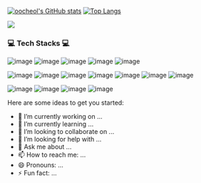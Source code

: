 [![oocheol's GitHub stats](https://github-readme-stats.vercel.app/api?username=oocheol&count_private=true&show_icons=true&theme=github_dark)](https://github.com/oocheol/github-readme-stats)  [![Top Langs](https://github-readme-stats.vercel.app/api/top-langs/?username=oocheol&layout=compact&theme=github_dark)](https://github.com/oocheol/github-readme-stats)


<img src="https://img.shields.io/badge/springboot-6DB33F?style=flat-square&logo=springboot&logoColor=white"/>

### 💻 Tech Stacks 💻
 
![image](https://github.com/oocheol/oocheol/assets/86232509/44aa92a8-7b5b-4714-b565-9204dc24064e) 
![image](https://github.com/oocheol/oocheol/assets/86232509/3efba1be-f31f-4e10-8d69-0b311272d0ba) ![image](https://github.com/oocheol/oocheol/assets/86232509/0e6dc8f4-0772-4acd-8f5a-c3a93949de9b) ![image](https://github.com/oocheol/oocheol/assets/86232509/5763d7ce-4408-4d49-a020-92291d8e4804) ![image](https://github.com/oocheol/oocheol/assets/86232509/eab649ba-75e5-49be-99b5-66dab375f43e)

![image](https://github.com/oocheol/oocheol/assets/86232509/d30d6509-ea0d-478c-bb4b-d8c0ff31b328) ![image](https://github.com/oocheol/oocheol/assets/86232509/6705e44c-4b10-4809-86ff-9277f57ee58d) ![image](https://github.com/oocheol/oocheol/assets/86232509/a7a9eb9a-fff0-42dc-bb3a-ab41e0f8259f) ![image](https://github.com/oocheol/oocheol/assets/86232509/b2194356-311f-4804-ac16-5b7ecba5a78a) ![image](https://github.com/oocheol/oocheol/assets/86232509/88f4cf1e-ac12-4b59-aa56-885512c02410) ![image](https://github.com/oocheol/oocheol/assets/86232509/426cf214-b3aa-45f5-a8fa-a2b0751516b2) ![image](https://github.com/oocheol/oocheol/assets/86232509/3b3eaa13-8608-48b5-a5d3-cf5f81d2a9df)





![image](https://github.com/oocheol/oocheol/assets/86232509/f6f397f4-f703-453f-a53a-0eb9b39202c9) ![image](https://github.com/oocheol/oocheol/assets/86232509/8cdfb0aa-9f42-45cb-98a7-284c0ecc004d) ![image](https://github.com/oocheol/oocheol/assets/86232509/e2d5ef41-a580-4f56-9faa-b1484c3c3613) ![image](https://github.com/oocheol/oocheol/assets/86232509/620467e1-37c6-4a69-8950-7a9830177bc2)













Here are some ideas to get you started:

- 🔭 I’m currently working on ...
- 🌱 I’m currently learning ...
- 👯 I’m looking to collaborate on ...
- 🤔 I’m looking for help with ...
- 💬 Ask me about ...
- 📫 How to reach me: ...
- 😄 Pronouns: ...
- ⚡ Fun fact: ...
